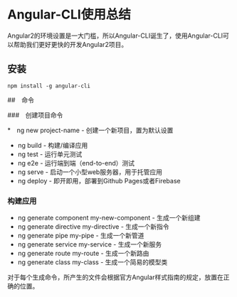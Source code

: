 # Angular-CLI使用总结

Angular2的环境设置是一大门槛，所以Angular-CLI诞生了，使用Angular-CLI可以帮助我们更好更快的开发Angular2项目。

## 安装

```npm
npm install -g angular-cli
```

##　命令

###　创建项目命令

*　ng new project-name - 创建一个新项目，置为默认设置
* ng build - 构建/编译应用
* ng test - 运行单元测试
* ng e2e - 运行端到端（end-to-end）测试
* ng serve - 启动一个小型web服务器，用于托管应用
* ng deploy - 即开即用，部署到Github Pages或者Firebase

### 构建应用

* ng generate component my-new-component  - 生成一个新组建
* ng generate directive my-directive - 生成一个新指令
* ng generate pipe my-pipe - 生成一个新管道
* ng generate service my-service - 生成一个新服务
* ng generate route my-route - 生成一个新路由
* ng generate class my-class - 生成一个简易的模型类

对于每个生成命令，所产生的文件会根据官方Angular样式指南的规定，放置在正确的位置。